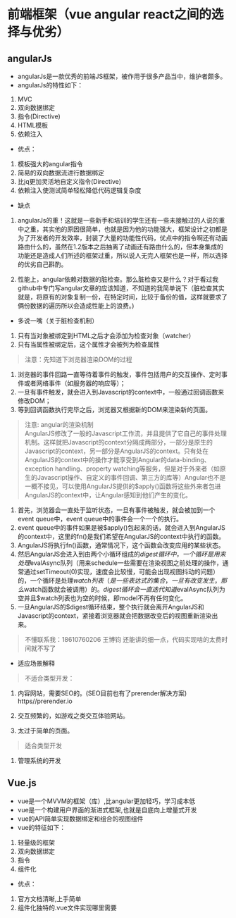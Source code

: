 # 前端框架（vue angular react之间的选择与优劣）

## angularJs
- angularJs是一款优秀的前端JS框架，被作用于很多产品当中，维护者颇多。
- angularJs的特性如下：
1. MVC
2. 双向数据绑定
3. 指令(Directive)
4. HTML模板
5. 依赖注入
- 优点：
1. 模板强大的angular指令
2. 简易的双向数据流进行数据绑定
3. 比jq更加灵活地自定义指令(Directive)
4. 依赖注入使测试简单轻松降低代码逻辑复杂度
- 缺点
1. angularJs的重！这就是一些新手和培训的学生还有一些未接触过的人说的重中之重，其实他的原因很简单，也就是因为他的功能强大，框架设计之初都是为了开发者的开发效率，封装了大量的功能性代码，优点中的指令啊还有动画路由什么的，虽然在1.2版本之后抽离了动画还有路由什么的，但本身集成的功能还是造成人们所述的框架过重，所以说人无完人框架也是一样，所以选择的优劣自己斟酌。

2. 性能上，angular依赖对数据的脏检查。那么脏检查又是什么？对于看过我github中专门写angular文章的应该知道，不知道的我简单说下（脏检查其实就是，将原有的对象复制一份，在特定时间，比较于备份的值，这样就要求了俩份数据的遍历所以会造成性能上的浪费。)
* 多说一嘴（关于脏检查机制）
1. 只有当对象被绑定到HTML之后才会添加为检查对象（watcher）
2. 只有当属性被绑定后，这个属性才会被列为检查属性    
> 注意：先知道下浏览器渲染DOM的过程    
1.  浏览器的事件回路一直等待着事件的触发，事件包括用户的交互操作、定时事件或者网络事件（如服务器的响应等）；
2.  一旦有事件触发，就会进入到Javascript的context中，一般通过回调函数来修改DOM；
3.  等到回调函数执行完毕之后，浏览器又根据新的DOM来渲染新的页面。
> 注意: angular的渲染机制    
>  AngularJS修改了一般的Javascript工作流，并且提供了它自己的事件处理机制。这样就把Javascript的context分隔成两部分，一部分是原生的Javascript的context，另一部分是AngularJS的context。只有处在AngularJS的context中的操作才能享受到Angular的data-binding、exception handling、property watching等服务，但是对于外来者（如原生的Javascript操作、自定义的事件回调、第三方的库等）Angular也不是一概不接见，可以使用AngularJS提供的$apply()函数将这些外来者包进AngularJS的context中，让Angular感知到他们产生的变化。
1.  首先，浏览器会一直处于监听状态，一旦有事件被触发，就会被加到一个event queue中，event queue中的事件会一个一个的执行。
2.  event queue中的事件如果是被$apply()包起来的话，就会进入到AngularJS的context中，这里的fn()是我们希望在AngularJS的context中执行的函数。
3.  AngularJS将执行fn()函数，通常情况下，这个函数会改变应用的某些状态。
4.  然后AngularJS会进入到由两个小循环组成的$digest循环中，一个循环是用来处理$evalAsync队列（用来schedule一些需要在渲染视图之前处理的操作，通常通过setTimeout(0)实现，速度会比较慢，可能会出现视图抖动的问题）的，一个循环是处理$watch列表（是一些表达式的集合，一旦有改变发生，那么$watch函数就会被调用）的。$digest循环会一直迭代知道$evalAsync队列为空并且$watch列表也为空的时候，即model不再有任何变化。
5.  一旦AngularJS的$digest循环结束，整个执行就会离开AngularJS和Javascript的context，紧接着浏览器就会把数据改变后的视图重新渲染出来。
> 不懂联系我：18610760206 王博钧 还能讲的细一点，代码实现啥的太费时间就不写了
- 适应场景解释
> 不适合类型开发：
1. 内容网站，需要SEO的。(SEO目前也有了prerender解决方案) https//prerender.io

2. 交互频繁的，如游戏之类交互体验网站。

3. 太过于简单的页面。

>适合类型开发
1. 管理系统的开发

## Vue.js 
- vue是一个MVVM的框架（库）,比angular更加轻巧，学习成本低
- vue是一个构建用户界面的渐进式框架,也就是自底向上增量式开发
- vue的API简单实现数据绑定和组合的视图组件
- vue的特征如下：
1. 轻量级的框架
2. 双向数据绑定
3. 指令
4. 组件化
- 优点：
1. 官方文档清晰,上手简单
2. 组件化独特的.vue文件实现哪里需要  